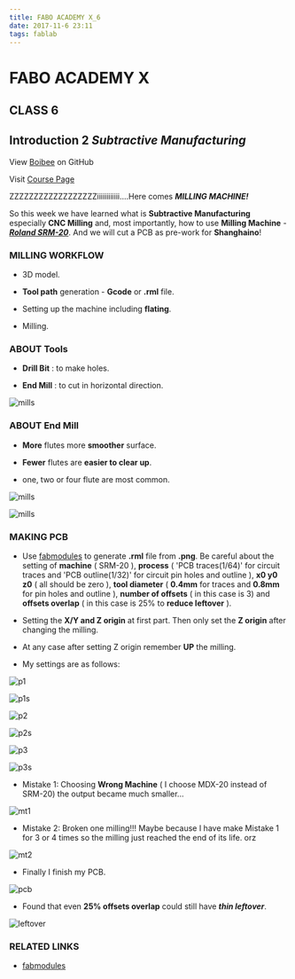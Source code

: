 ```yaml
---
title: FABO ACADEMY X_6
date: 2017-11-6 23:11
tags: fablab
---
```


# FABO ACADEMY X
## CLASS 6
## Introduction 2 *Subtractive Manufacturing*

View [Boibee](https://mrtriskin.github.io/) on GitHub

Visit [Course Page](https://faboshanghai.gihub.io)

ZZZZZZZZZZZZZZZZZZiiiiiiiiiiii....Here comes ***MILLING MACHINE!***

So this week we have learned what is **Subtractive Manufacturing** especially **CNC Milling** and, most importantly, how to use **Milling Machine** - [***Roland SRM-20***](http://www.pdi3d.com/Roland_SRM_20_p/roland-srm-20.htm?gclid=Cj0KCQiArYDQBRDoARIsAMR8s_TzJvPhLy_zEARxf1IRIxqJd8QENQC_GZRma_ZZOgM6sQQzIj2eeyUaAvpPEALw_wcB). And we will cut a PCB as pre-work for **Shanghaino**!


### MILLING WORKFLOW

  - 3D model.

  - **Tool path** generation - **Gcode** or **.rml** file.

  - Setting up the machine including **flating**.

  - Milling.

### ABOUT Tools

  - **Drill Bit** : to make holes.

  - **End Mill** : to cut in horizontal direction.

  ![mills](https://raw.githubusercontent.com/MrTriskin/blog/master/img/fabo_5/mills.jpg)

### ABOUT End Mill

  - **More** flutes more **smoother** surface.

  - **Fewer** flutes are **easier to clear up**.

  - one, two or four flute are most common.


  ![mills](https://raw.githubusercontent.com/MrTriskin/blog/master/img/fabo_5/mill_types.jpg)


  ![mills](https://raw.githubusercontent.com/MrTriskin/blog/master/img/fabo_5/mill_details.jpg)

### MAKING PCB

  - Use [fabmodules](http://fabmodules.org/generate) to generate **.rml** file from **.png**. Be careful about the setting of **machine** ( SRM-20 ), **process** ( 'PCB traces(1/64)' for circuit traces and 'PCB outline(1/32)' for circuit pin holes and outline ), **x0 y0 z0** ( all should be zero ), **tool diameter** ( **0.4mm** for traces and **0.8mm** for pin holes and outline ), **number of offsets** ( in this case is 3) and **offsets overlap** ( in this case is 25% to **reduce leftover** ).

  - Setting the **X/Y and Z origin** at first part. Then only set the **Z origin** after changing the milling.

  - At any case after setting Z origin remember **UP** the milling.

  - My settings are as follows:

  ![p1](https://raw.githubusercontent.com/MrTriskin/blog/master/img/fabo_5/p1.png)

  ![p1s](https://raw.githubusercontent.com/MrTriskin/blog/master/img/fabo_5/p1s.png)

  ![p2](https://raw.githubusercontent.com/MrTriskin/blog/master/img/fabo_5/p2.png)

  ![p2s](https://raw.githubusercontent.com/MrTriskin/blog/master/img/fabo_5/p2s.png)

  ![p3](https://raw.githubusercontent.com/MrTriskin/blog/master/img/fabo_5/p3.png)

  ![p3s](https://raw.githubusercontent.com/MrTriskin/blog/master/img/fabo_5/p3s.png)

  - Mistake 1: Choosing **Wrong Machine** ( I choose MDX-20 instead of SRM-20) the output became much smaller...

  ![mt1](https://raw.githubusercontent.com/MrTriskin/blog/master/img/fabo_5/mt1.png)

  - Mistake 2: Broken one milling!!! Maybe because I have make Mistake 1 for 3 or 4 times so the milling just reached the end of its life. orz

  ![mt2](https://raw.githubusercontent.com/MrTriskin/blog/master/img/fabo_5/mt2.png)

  - Finally I finish my PCB.

  ![pcb](https://raw.githubusercontent.com/MrTriskin/blog/master/img/fabo_5/pcb.png)

  - Found that even **25% offsets overlap** could still have ***thin leftover***.

  ![leftover](https://raw.githubusercontent.com/MrTriskin/blog/master/img/fabo_5/leftover.png)

### RELATED LINKS

  - [fabmodules](http://fabmodules.org/)
